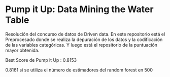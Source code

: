 # Pump it Up: Data Mining the Water Table

Resolución del concurso de datos de Driven data. 
En este repositorio está el Preprocesado donde se realiza la depuración de los datos y la codificación de las variables categóricas. Y luego está el repositorio de la puntuación mayor obtenida. 

Best Score de Pump it Up : 0.8153



0.8161 si se utiliza el número de estimadores del random forest en 500


